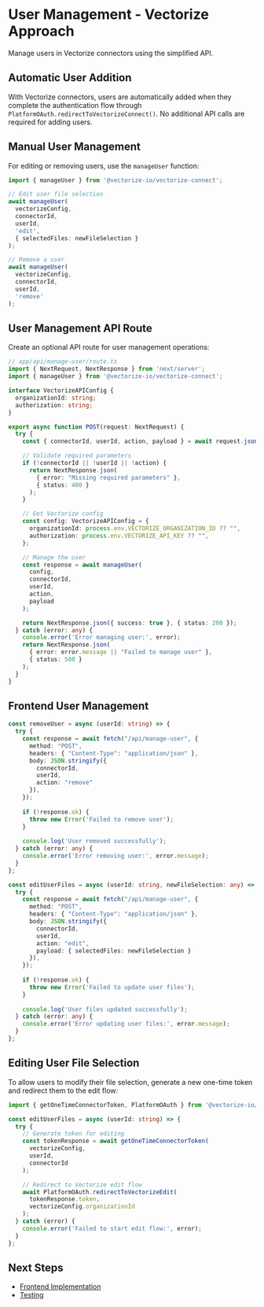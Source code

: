 # User Management - Vectorize Approach

Manage users in Vectorize connectors using the simplified API.

## Automatic User Addition

With Vectorize connectors, users are automatically added when they complete the authentication flow through `PlatformOAuth.redirectToVectorizeConnect()`. No additional API calls are required for adding users.

## Manual User Management

For editing or removing users, use the `manageUser` function:

```typescript
import { manageUser } from '@vectorize-io/vectorize-connect';

// Edit user file selection
await manageUser(
  vectorizeConfig,
  connectorId,
  userId,
  'edit',
  { selectedFiles: newFileSelection }
);

// Remove a user
await manageUser(
  vectorizeConfig,
  connectorId,
  userId,
  'remove'
);
```

## User Management API Route

Create an optional API route for user management operations:

```typescript
// app/api/manage-user/route.ts
import { NextRequest, NextResponse } from 'next/server';
import { manageUser } from '@vectorize-io/vectorize-connect';

interface VectorizeAPIConfig {
  organizationId: string;
  authorization: string;
}

export async function POST(request: NextRequest) {
  try {
    const { connectorId, userId, action, payload } = await request.json();

    // Validate required parameters
    if (!connectorId || !userId || !action) {
      return NextResponse.json(
        { error: "Missing required parameters" },
        { status: 400 }
      );
    }

    // Get Vectorize config
    const config: VectorizeAPIConfig = {
      organizationId: process.env.VECTORIZE_ORGANIZATION_ID ?? "",
      authorization: process.env.VECTORIZE_API_KEY ?? "",
    };

    // Manage the user
    const response = await manageUser(
      config,
      connectorId,
      userId,
      action,
      payload
    );

    return NextResponse.json({ success: true }, { status: 200 });
  } catch (error: any) {
    console.error('Error managing user:', error);
    return NextResponse.json(
      { error: error.message || "Failed to manage user" },
      { status: 500 }
    );
  }
}
```

## Frontend User Management

```typescript
const removeUser = async (userId: string) => {
  try {
    const response = await fetch("/api/manage-user", {
      method: "POST",
      headers: { "Content-Type": "application/json" },
      body: JSON.stringify({
        connectorId,
        userId,
        action: "remove"
      }),
    });
    
    if (!response.ok) {
      throw new Error('Failed to remove user');
    }
    
    console.log('User removed successfully');
  } catch (error: any) {
    console.error('Error removing user:', error.message);
  }
};

const editUserFiles = async (userId: string, newFileSelection: any) => {
  try {
    const response = await fetch("/api/manage-user", {
      method: "POST",
      headers: { "Content-Type": "application/json" },
      body: JSON.stringify({
        connectorId,
        userId,
        action: "edit",
        payload: { selectedFiles: newFileSelection }
      }),
    });
    
    if (!response.ok) {
      throw new Error('Failed to update user files');
    }
    
    console.log('User files updated successfully');
  } catch (error: any) {
    console.error('Error updating user files:', error.message);
  }
};
```

## Editing User File Selection

To allow users to modify their file selection, generate a new one-time token and redirect them to the edit flow:

```typescript
import { getOneTimeConnectorToken, PlatformOAuth } from '@vectorize-io/vectorize-connect';

const editUserFiles = async (userId: string) => {
  try {
    // Generate token for editing
    const tokenResponse = await getOneTimeConnectorToken(
      vectorizeConfig,
      userId,
      connectorId
    );

    // Redirect to Vectorize edit flow
    await PlatformOAuth.redirectToVectorizeEdit(
      tokenResponse.token,
      vectorizeConfig.organizationId
    );
  } catch (error) {
    console.error('Failed to start edit flow:', error);
  }
};
```

## Next Steps

- [Frontend Implementation](../../frontend-implementation/vectorize/)
- [Testing](../../testing/vectorize/)
